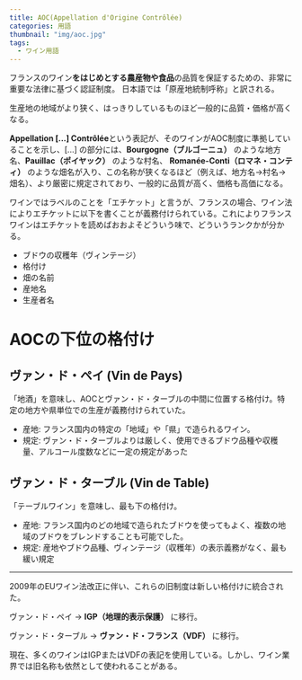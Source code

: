```yaml
---
title: AOC(Appellation d'Origine Contrôlée)
categories: 用語
thumbnail: "img/aoc.jpg"
tags:
  - ワイン用語
---
```


フランスのワイン**をはじめとする農産物や食品**の品質を保証するための、非常に重要な法律に基づく認証制度。
日本語では「原産地統制呼称」と訳される。

生産地の地域がより狭く、はっきりしているものほど一般的に品質・価格が高くなる。

**Appellation [...] Contrôlée**という表記が、そのワインがAOC制度に準拠していることを示し、[...] の部分には、**Bourgogne（ブルゴーニュ）** のような地方名、**Pauillac（ポイヤック）** のような村名、 **Romanée-Conti（ロマネ・コンティ）** のような畑名が入り、この名称が狭くなるほど（例えば、地方名→村名→畑名）、より厳密に規定されており、一般的に品質が高く、価格も高価になる。

ワインではラベルのことを「エチケット」と言うが、フランスの場合、ワイン法によりエチケットに以下を書くことが義務付けられている。これによりフランスワインはエチケットを読めばおおよそどういう味で、どういうランクかが分かる。

- ブドウの収穫年（ヴィンテージ）
- 格付け
- 畑の名前
- 産地名
- 生産者名

# AOCの下位の格付け

## ヴァン・ド・ペイ (Vin de Pays)

「地酒」を意味し、AOCとヴァン・ド・ターブルの中間に位置する格付け。特定の地方や県単位での生産が義務付けられていた。

- 産地: フランス国内の特定の「地域」や「県」で造られるワイン。
- 規定: ヴァン・ド・ターブルよりは厳しく、使用できるブドウ品種や収穫量、アルコール度数などに一定の規定があった

## ヴァン・ド・ターブル (Vin de Table)

「テーブルワイン」を意味し、最も下の格付け。

- 産地: フランス国内のどの地域で造られたブドウを使ってもよく、複数の地域のブドウをブレンドすることも可能でした。
- 規定: 産地やブドウ品種、ヴィンテージ（収穫年）の表示義務がなく、最も緩い規定

---

2009年のEUワイン法改正に伴い、これらの旧制度は新しい格付けに統合された。

ヴァン・ド・ペイ → **IGP（地理的表示保護）** に移行。

ヴァン・ド・ターブル → **ヴァン・ド・フランス（VDF）** に移行。

現在、多くのワインはIGPまたはVDFの表記を使用している。しかし、ワイン業界では旧名称も依然として使われることがある。